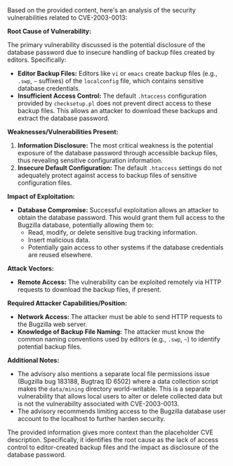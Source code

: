 Based on the provided content, here's an analysis of the security vulnerabilities related to CVE-2003-0013:

**Root Cause of Vulnerability:**

The primary vulnerability discussed is the potential disclosure of the database password due to insecure handling of backup files created by editors. Specifically:

*   **Editor Backup Files:** Editors like `vi` or `emacs` create backup files (e.g., `.swp`, `~` suffixes) of the `localconfig` file, which contains sensitive database credentials.
*   **Insufficient Access Control:** The default `.htaccess` configuration provided by `checksetup.pl` does not prevent direct access to these backup files. This allows an attacker to download these backups and extract the database password.

**Weaknesses/Vulnerabilities Present:**

1.  **Information Disclosure:** The most critical weakness is the potential exposure of the database password through accessible backup files, thus revealing sensitive configuration information.
2.  **Insecure Default Configuration:** The default `.htaccess` settings do not adequately protect against access to backup files of sensitive configuration files.

**Impact of Exploitation:**

*   **Database Compromise:** Successful exploitation allows an attacker to obtain the database password. This would grant them full access to the Bugzilla database, potentially allowing them to:
    *   Read, modify, or delete sensitive bug tracking information.
    *   Insert malicious data.
    *   Potentially gain access to other systems if the database credentials are reused elsewhere.

**Attack Vectors:**

*   **Remote Access:** The vulnerability can be exploited remotely via HTTP requests to download the backup files, if present.

**Required Attacker Capabilities/Position:**

*   **Network Access:** The attacker must be able to send HTTP requests to the Bugzilla web server.
*   **Knowledge of Backup File Naming:** The attacker must know the common naming conventions used by editors (e.g., `.swp`, `~`) to identify potential backup files.

**Additional Notes:**

*   The advisory also mentions a separate local file permissions issue (Bugzilla bug 183188, Bugtraq ID 6502) where a data collection script makes the `data/mining` directory world-writable. This is a separate vulnerability that allows local users to alter or delete collected data but is not the vulnerability associated with CVE-2003-0013.
*   The advisory recommends limiting access to the Bugzilla database user account to the localhost to further harden security.

The provided information gives more context than the placeholder CVE description. Specifically, it identifies the root cause as the lack of access control to editor-created backup files and the impact as disclosure of the database password.